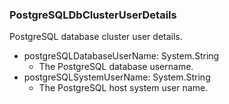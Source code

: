 ### PostgreSQLDbClusterUserDetails
PostgreSQL database cluster user details.

- postgreSQLDatabaseUserName: System.String
  - The PostgreSQL database username.
- postgreSQLSystemUserName: System.String
  - The PostgreSQL host system user name.
